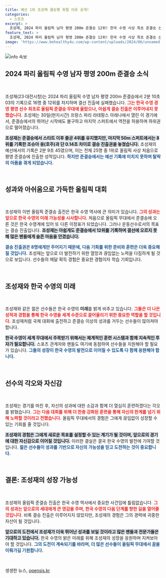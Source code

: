 ```yaml
---
title: 예선 1위 조성재 결승행 좌절 이유 공개!
categories:
  - 스포츠
excerpt: >
  조성재, 2024 파리 올림픽 남자 평영 200m 준결승 12위! 한국 수영 사상 최초 준결승 선착, 결선 진출은 아쉽게 실패. 끝까지 손에 땀을 쥐게 한 씩씩한 도전의 순간을 놓치지 마세요!
feature_text: >
  조성재, 2024 파리 올림픽 남자 평영 200m 준결승 12위! 한국 수영 사상 최초 준결승 선착, 결선 진출은 아쉽게 실패. 끝까지 손에 땀을 쥐게 한 씩씩한 도전의 순간을 놓치지 마세요!
image: 'https://www.behealthy4u.com/wp-content/uploads/2024/06/unnamed-file.png'
---
```


<p><img src="https://www.behealthy4u.com/wp-content/uploads/2024/06/unnamed-file.png" alt="info 속보" /></p>

<h2 data-ke-size="size26">2024 파리 올림픽 수영 남자 평영 200m 준결승 소식</h2>

<p data-ke-size="size16">&nbsp;</p>

<p>조성재(23·대전시청)는 2024 파리 올림픽 수영 남자 평영 200m 준결승에서 2분 10초 03의 기록으로 16명 중 12위를 차지하며 결선 진출에 실패했습니다. <b><span style="color: #ee2323;">그는 한국 수영 경영 평영 선수 최초로 올림픽 준결승 무대에 올랐으나, 아쉽게 결승 진출은 이루어내지 못했습니다.</span></b> 조성재는 30일(현지시간) 프랑스 파리 라데팡스 아레나에서 열린 이 경기에서, 준결승에서의 뛰어난 시작에도 불구하고 마지막 스퍼트에서 역전을 허용하며 하위권으로 떨어졌습니다.</p>

<p><b><span style="background-color: #21538527;">조성재는 준결승에서 스타트 이후 줄곧 4위를 유지했지만, 마지막 50m 스퍼트에서는 8위를 기록한 조슈아 용(호주)과 단 0.14초 차이로 결승 진출권을 놓쳤습니다.</span></b> 조성재의 예선에서의 기록은 2분 9초 45였으며, 이는 전체 25명 중 1위로 올림픽 사상 처음으로 평영 준결승에 진출한 성적입니다. <b><span style="color: #1a5490;">하지만 준결승에서는 예선 기록에 미치지 못하며 탈락의 아픔을 겪게 되었습니다.</span></b></p>

<p data-ke-size="size16">&nbsp;</p>

<h2 data-ke-size="size26">성과와 아쉬움으로 가득한 올림픽 대회</h2>

<p data-ke-size="size16">&nbsp;</p>

<p>조성재의 이번 올림픽 준결승 출전은 한국 수영 역사에 큰 의미가 있습니다. <b><span style="color: #ee2323;">그의 성과는 앞으로 한국 수영의 미래 가능성을 시사합니다.</span></b> 처음으로 올림픽 무대에서 준결승에 오른 것은 한국 수영계에 있어 또 다른 이정표가 되었습니다. 그러나 운동선수로서의 목표는 결승 진출입니다. <b><span style="background-color: #21538527;">조성재는 아쉽게도 준결승에서 12위를 기록하며 결선에 오르지 못해 많은 팬들에게 슬픈 마음을 안겼습니다.</span></b></p>

<p><b><span style="color: #1a5490;">결승 진출권은 8명에게만 주어지기 때문에, 다음 기회를 위한 준비와 훈련은 더욱 중요해질 것입니다.</span></b> 조성재는 앞으로 더 발전하기 위한 열망과 끊임없는 노력을 다짐하게 될 것으로 보입니다. 선수들의 메달 획득 경험은 중요한 경험이자 학습 기회입니다.</p>

<p data-ke-size="size16">&nbsp;</p>

<h2 data-ke-size="size26">조성재와 한국 수영의 미래</h2>

<p data-ke-size="size16">&nbsp;</p>

<p>조성재와 같은 젊은 선수들은 한국 수영의 <strong>미래</strong>를 밝게 비추고 있습니다. <b><span style="color: #ee2323;">그들은 더 나은 성적과 경험을 통해 한국 수영을 세계 수준으로 끌어올리기 위한 중요한 역할을 할 것입니다.</span></b> 조성재처럼 국제 대회에 출전하고 준결승 이상의 성과를 거두는 선수들이 많아져야 합니다.</p>

<p><b><span style="background-color: #21538527;">한국 수영이 세계 무대에서 주목받기 위해서는 체계적인 훈련 시스템과 함께 지속적인 투자가 필요합니다.</span></b> 스포츠 관계자와 팬들도 여기에 동참하여 선수들을 지원해야 할 필요가 있습니다. <b><span style="color: #1a5490;">그들의 성장이 한국 수영의 발전으로 이어질 수 있도록 다 함께 응원해야 합니다.</span></b></p>

<p data-ke-size="size16">&nbsp;</p>

<h2 data-ke-size="size26">선수의 각오와 자신감</h2>

<p data-ke-size="size16">&nbsp;</p>

<p>조성재는 경기를 마친 후, 자신의 성과에 대한 소감과 함께 더 열심히 훈련하겠다는 각오를 밝혔습니다. <b><span style="color: #ee2323;">그는 다음 대회를 위해 더 한층 강화된 훈련을 통해 자신의 한계를 넘기 위해 노력할 것이라고 전했습니다.</span></b> 올림픽 무대에서의 경험은 그에게 끊임없이 성장할 수 있는 기회를 줄 것입니다.</p>

<p><b><span style="background-color: #21538527;">조성재의 경험은 그에게 새로운 목표를 설정할 수 있는 계기가 될 것이며, 앞으로의 경기에 대한 자신감으로 이어질 것입니다.</span></b> 이러한 결실은 결국 한국 수영의 발전에 기여할 것입니다. <b><span style="color: #1a5490;">젊은 선수들이 성과를 기반으로 자신의 가능성을 믿고 도전하는 것이 중요합니다.</span></b></p>

<p data-ke-size="size16">&nbsp;</p>

<h2 data-ke-size="size26">결론: 조성재의 성장 가능성</h2>

<p data-ke-size="size16">&nbsp;</p>

<p>조성재의 올림픽 준결승 진출은 한국 수영 역사에서 중요한 사건임에 틀림없습니다. <b><span style="color: #ee2323;">그의 성과는 앞으로의 세대에게 큰 영감을 주며, 한국 수영의 다음 단계를 향한 길을 열어줄 것입니다.</span></b> 비록 결승 진출은 이루어지지 않았지만, 조성재의 경험은 그의 경력에 귀중한 자산이 될 것입니다.</p>

<p><b><span style="background-color: #21538527;">앞으로의 도전에서 조성재가 더욱 뛰어난 성과를 보일 것이라고 많은 팬들과 전문가들은 기대하고 있습니다.</span></b> 한국 수영의 밝은 미래를 위해 조성재의 성장을 응원하며 지켜보아야 할 것입니다. <b><span style="color: #1a5490;">그의 도전이 계속되기를 바라며, 더 많은 선수들이 올림픽 무대에서 꿈을 이뤄가길 기원합니다.</span></b></p>

<p data-ke-size="size16">&nbsp;</p>
생생한 뉴스, <a href="https://opensis.kr" rel="dofollow">opensis.kr</a>


